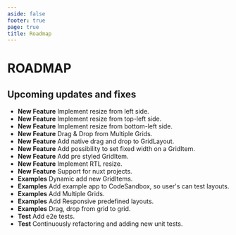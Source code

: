 ```yaml
---
aside: false
footer: true
page: true
title: Roadmap
---
```


# ROADMAP

## Upcoming updates and fixes
* __New Feature__ Implement resize from left side.
* __New Feature__ Implement resize from top-left side.
* __New Feature__ Implement resize from bottom-left side.
* __New Feature__ Drag & Drop from Multiple Grids.
* __New Feature__ Add native drag and drop to GridLayout.
* __New Feature__ Add possibility to set fixed width on a GridItem.
* __New Feature__ Add pre styled GridItem.
* __New Feature__ Implement RTL resize.
* __New Feature__ Support for nuxt projects.
* __Examples__ Dynamic add new GridItems.
* __Examples__ Add example app to CodeSandbox, so user's can test layouts.
* __Examples__ Add Multiple Grids.
* __Examples__ Add Responsive predefined layouts.
* __Examples__ Drag, drop from grid to grid.
* __Test__ Add e2e tests.
* __Test__ Continuously refactoring and adding new unit tests.
